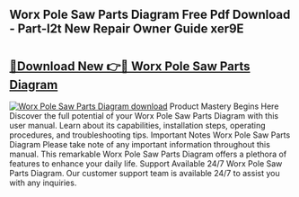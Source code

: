 ## Worx Pole Saw Parts Diagram Free Pdf Download - Part-l2t New Repair Owner Guide xer9E

# <h2><a href="http://dflkkrd.blite.top/?on=Worx+Pole+Saw+Parts+Diagram">🔗Download New 👉🔴 Worx Pole Saw Parts Diagram</a></h2>

[![Worx Pole Saw Parts Diagram download](https://i.imgur.com/lujVjoI.png)](http://dflkkrd.blite.top/?on=Worx+Pole+Saw+Parts+Diagram)
Product Mastery Begins Here Discover the full potential of your Worx Pole Saw Parts Diagram with this user manual. Learn about its capabilities, installation steps, operating procedures, and troubleshooting tips. Important Notes Worx Pole Saw Parts Diagram Please take note of any important information throughout this manual. This remarkable Worx Pole Saw Parts Diagram offers a plethora of features to enhance your daily life. Support Available 24/7 Worx Pole Saw Parts Diagram. Our customer support team is available 24/7 to assist you with any inquiries.
